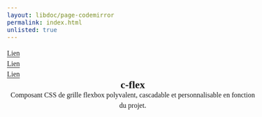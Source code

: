 ```yaml
---
layout: libdoc/page-codemirror
permalink: index.html
unlisted: true
---
```

<section class="c-flex"
    m-nowrap="sm,md,lg,xl">
    <menu class="c-flex" 
        m-column="sm,md,lg,xl">
        <li><a href="#">Lien</a></li>
        <li><a href="#">Lien</a></li>
        <li><a href="#">Lien</a></li>
    </menu>
    <header class="c-flex m-column">
        <h1>c-flex</h1>
        <p>Composant CSS de grille flexbox polyvalent, cascadable et personnalisable en fonction du projet.</p>
    </header>
</section>
<!-- DEMO UNIQUEMENT -->
<style>
    body {
        padding: var(--ita-spacing-4);
        background-color: var(--ita-color-primary-900);
        color: var(--ita-color-primary-200);
        font-family: var(--ita-font-family-mono);
        font-size: 1rem;
        line-height: 1.5rem;
        padding-bottom: 50vh;
    }
    .c-flex {
        background-color: var(--ita-color-primary-800);
    }
    .c-flex > * {
        background-color: var(--ita-color-primary-500);
        color: var(--ita-color-primary-900);
        border: var(--ita-border-6);
        padding: var(--ita-spacing-4);
    }
    menu, h1, p {
        margin: 0;
        padding: 0;
        list-style: none;
    }
    a {
        color: var(--ita-color-primary-900);
        text-underline-offset: 0.2em;
    }
</style>
